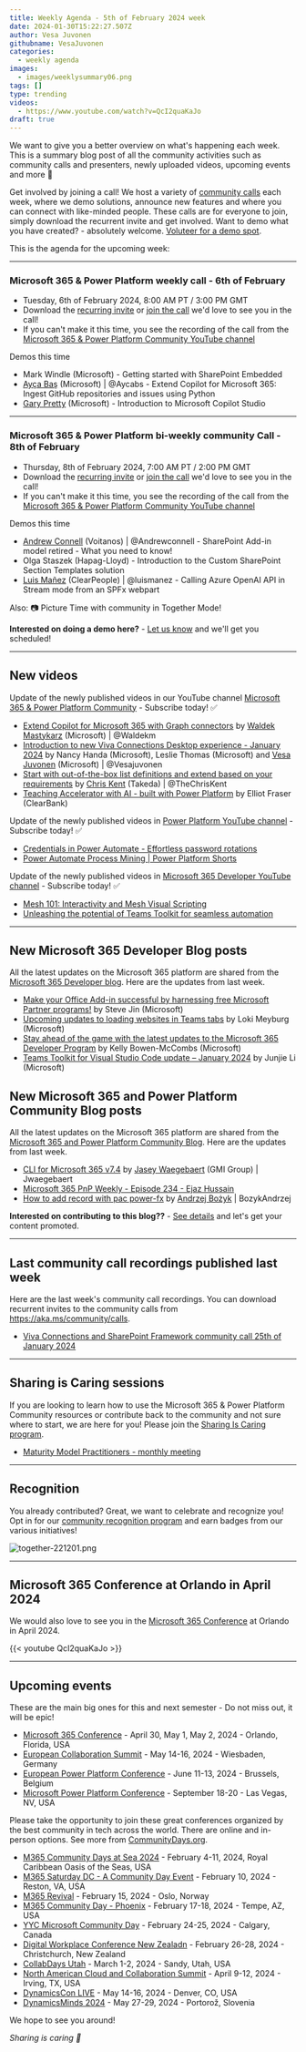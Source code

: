 ```yaml
---
title: Weekly Agenda - 5th of February 2024 week
date: 2024-01-30T15:22:27.507Z
author: Vesa Juvonen
githubname: VesaJuvonen
categories:
  - weekly agenda
images:
  - images/weeklysummary06.png
tags: []
type: trending
videos:
  - https://www.youtube.com/watch?v=QcI2quaKaJo
draft: true
---
```


We want to give you a better overview on what's happening each week. This is a summary blog post of all the community activities such as community calls and presenters, newly uploaded videos, upcoming events and more 🚀 

Get involved by joining a call! We host a variety of [community calls](https://aka.ms/community/calls) each week, where we demo solutions, announce new features and where you can connect with like-minded people. These calls are for everyone to join, simply download the recurrent invite and get involved. Want to demo what you have created? - absolutely welcome. [Voluteer for a demo spot](https://aka.ms/community/request/demo).

This is the agenda for the upcoming week:

---

### Microsoft 365 & Power Platform weekly call - 6th of February

* Tuesday, 6th of February 2024, 8:00 AM PT / 3:00 PM GMT
* Download the [recurring invite](https://aka.ms/m365-dev-call) or [join the call](https://aka.ms/m365-dev-call-join) we'd love to see you in the call!
* If you can't make it this time, you see the recording of the call from the [Microsoft 365 & Power Platform Community YouTube channel](https://www.youtube.com/playlist?list=PLR9nK3mnD-OUQOW86tT5dkCRQAVGY7DlH)

Demos this time

* Mark Windle (Microsoft) - Getting started with SharePoint Embedded
* [Ayça Baş](https://twitter.com/aycabs) (Microsoft) | @Aycabs - Extend Copilot for Microsoft 365: Ingest GitHub repositories and issues using Python
* [Gary Pretty](https://twitter.com/GaryPretty) (Microsoft) - Introduction to Microsoft Copilot Studio


---

### Microsoft 365 & Power Platform bi-weekly community Call - 8th of February

* Thursday, 8th of February 2024, 7:00 AM PT / 2:00 PM GMT
* Download the [recurring invite](https://aka.ms/spdev-sig-call) or [join the call](https://aka.ms/spdev-sig-call-join) we'd love to see you in the call!
* If you can't make it this time, you see the recording of the call from the [Microsoft 365 & Power Platform Community YouTube channel](https://www.youtube.com/watch?v=gAqUr9wa2_0&list=PLR9nK3mnD-OURfm5Ypu-wK52cxBv_gXCA)

Demos this time

* [Andrew Connell](https://twitter.com/andrewconnell) (Voitanos) | @Andrewconnell - SharePoint Add-in model retired - What you need to know!​
* Olga Staszek (Hapag-Lloyd) -  Introduction to the Custom SharePoint Section Templates solution
* [Luis Mañez](https://twitter.com/luismanez) (ClearPeople) | @luismanez - Calling Azure OpenAI API in Stream mode from an SPFx webpart

Also: 📷 Picture Time with community in Together Mode!

**Interested on doing a demo here?** - [Let us know](https://aka.ms/community/request/demo) and we'll get you scheduled!

---

## New videos 

Update of the newly published videos in our YouTube channel [Microsoft 365 & Power Platform Community](https://www.youtube.com/channel/UC_mKdhw-V6CeCM7gTo_Iy7w) - Subscribe today! ✅

* [Extend Copilot for Microsoft 365 with Graph connectors](https://www.youtube.com/watch?v=GSgRSqkntnI) by [Waldek Mastykarz](https://twitter.com/waldekm) (Microsoft) | @Waldekm
* [Introduction to new Viva Connections Desktop experience - January 2024](https://www.youtube.com/watch?v=yIT4E5j_JJA) by Nancy Handa (Microsoft), Leslie Thomas (Microsoft) and [Vesa Juvonen](https://twitter.com/vesajuvonen) (Microsoft) | @Vesajuvonen
* [Start with out-of-the-box list definitions and extend based on your requirements](https://www.youtube.com/watch?v=HoHBJ_iA20c) by [Chris Kent](https://twitter.com/theChrisKent) (Takeda) | @TheChrisKent
* [Teaching Accelerator with AI - built with Power Platform](https://www.youtube.com/watch?v=ofhDwvCLWOQ) by Elliot Fraser (ClearBank)


Update of the newly published videos in [Power Platform YouTube channel](https://www.youtube.com/@mspowerplatform) - Subscribe today! ✅

* [Credentials in Power Automate - Effortless password rotations](https://www.youtube.com/watch?v=Meqw4d_GMP8)
* [Power Automate Process Mining | Power Platform Shorts](https://www.youtube.com/watch?v=bvr27m8Ql_s)



Update of the newly published videos in [Microsoft 365 Developer YouTube channel](https://www.youtube.com/@Microsoft365Developer) - Subscribe today! ✅

* [Mesh 101: Interactivity and Mesh Visual Scripting](https://www.youtube.com/watch?v=T603w_-QztE)
* [Unleashing the potential of Teams Toolkit for seamless automation](https://www.youtube.com/watch?v=twxTDQxae1E)


---

## New Microsoft 365 Developer Blog posts

All the latest updates on the Microsoft 365 platform are shared from the [Microsoft 365 Developer blog](https://devblogs.microsoft.com/microsoft365dev/). Here are the updates from last week.

* [Make your Office Add-in successful by harnessing free Microsoft Partner programs!](https://devblogs.microsoft.com/microsoft365dev/make-your-office-add-in-successful-by-harnessing-free-microsoft-partner-programs/) by  Steve Jin (Microsoft)
* [Upcoming updates to loading websites in Teams tabs](https://devblogs.microsoft.com/microsoft365dev/upcoming-updates-to-loading-websites-in-teams-tabs/) by Loki Meyburg (Microsoft)
* [Stay ahead of the game with the latest updates to the Microsoft 365 Developer Program](https://devblogs.microsoft.com/microsoft365dev/stay-ahead-of-the-game-with-the-latest-updates-to-the-microsoft-365-developer-program/) by Kelly Bowen-McCombs (Microsoft)
* [Teams Toolkit for Visual Studio Code update – January 2024](https://devblogs.microsoft.com/microsoft365dev/teams-toolkit-for-visual-studio-code-update-january-2024/) by Junjie Li (Microsoft) 



## New Microsoft 365 and Power Platform Community Blog posts

All the latest updates on the Microsoft 365 platform are shared from the [Microsoft 365 and Power Platform Community Blog](https://pnp.github.io/blog/). Here are the updates from last week.

* [CLI for Microsoft 365 v7.4](https://pnp.github.io/blog/cli-for-microsoft-365/cli-for-microsoft-365-v7-4/) by [Jasey Waegebaert](https://github.com/Jwaegebaert) (GMI Group) | Jwaegebaert  
* [Microsoft 365 PnP Weekly - Episode 234 - Ejaz Hussain](https://pnp.github.io/blog/microsoft-365-pnp-weekly/episode-234/)
* [How to add record with pac power-fx](https://pnp.github.io/blog/post/how-to-add-record-with-pac-power-fx/) by [Andrzej Bożyk](https://twitter.com/BozykAndrzej) | BozykAndrzej

**Interested on contributing to this blog??** - [See details](https://pnp.github.io/blog/post/contribute-blog/) and let's get your content promoted.

---

## Last community call recordings published last week

Here are the last week's community call recordings. You can download recurrent invites to the community calls from https://aka.ms/community/calls.

* [Viva Connections and SharePoint Framework community call 25th of January 2024](https://www.youtube.com/watch?v=onn4-J6XprM)


---

## Sharing is Caring sessions

If you are looking to learn how to use the Microsoft 365 & Power Platform Community resources or contribute back to the community and not sure where to start, we are here for you! Please join the [Sharing Is Caring program](https://pnp.github.io/sharing-is-caring/).

* [Maturity Model Practitioners - monthly meeting](https://aka.ms/mm4m365/invite)

---

## Recognition

You already contributed? Great, we want to celebrate and recognize you! Opt in for our [community recognition program](https://pnp.github.io/recognitionprogram/) and earn badges from our various initiatives! 

![together-221201.png](images/community-recognization-program.png)

---

## Microsoft 365 Conference at Orlando in April 2024

We would also love to see you in the [Microsoft 365 Conference](https://m365conf.com/) at Orlando in April 2024.

{{< youtube QcI2quaKaJo >}}

---

## Upcoming events

These are the main big ones for this and next semester - Do not miss out, it will be epic!

* [Microsoft 365 Conference](https://m365conf.com/#!/) - April 30, May 1, May 2, 2024 - Orlando, Florida, USA
* [European Collaboration Summit](https://www.cloudsummit.eu/) - May 14-16, 2024 - Wiesbaden, Germany
* [European Power Platform Conference](https://www.sharepointeurope.com/european-power-platform-conference/) - June 11-13, 2024 - Brussels, Belgium
* [Microsoft Power Platform Conference](https://powerplatformconf.com/#!/) - September 18-20 - Las Vegas, NV, USA

Please take the opportunity to join these great conferences organized by the best community in tech across the world. There are online and in-person options. See more from [CommunityDays.org](https://www.communitydays.org/).

* [M365 Community Days at Sea 2024](https://www.communitydays.org/event/2024-02-04/m365-community-days-at-sea-2024) - February 4-11, 2024, Royal Caribbean Oasis of the Seas, USA
* [M365 Saturday DC - A Community Day Event](https://www.communitydays.org/event/2024-02-10/m365-saturday-dc-a-community-day-event) - February 10, 2024 - Reston, VA, USA
* [M365 Revival](https://www.communitydays.org/event/2024-02-15/m365-revival) - February 15, 2024 - Oslo, Norway
* [M365 Community Day - Phoenix](https://www.communitydays.org/event/2024-01-13/m365-community-day-phoenix) - February 17-18, 2024 - Tempe, AZ, USA
* [YYC Microsoft Community Day](https://www.communitydays.org/event/2024-02-24/yyc-microsoft-community-day) - February 24-25, 2024 - Calgary, Canada
* [Digital Workplace Conference New Zealadn](https://www.communitydays.org/event/2024-02-27/digital-workplace-conference-new-zealand) - February 26-28, 2024 - Christchurch, New Zealand
* [CollabDays Utah](https://www.communitydays.org/event/2024-03-01/collabdays-utah) - March 1-2, 2024 - Sandy, Utah, USA
* [North American Cloud and Collaboration Summit](https://www.communitydays.org/event/2024-04-09/north-american-cloud-and-collaboration-summit) - April 9-12, 2024 - Irving, TX, USA
* [DynamicsCon LIVE](https://www.communitydays.org/event/2024-05-13/dynamicscon-live) - May 14-16, 2024 - Denver, CO, USA
* [DynamicsMinds 2024](https://www.communitydays.org/event/2024-05-27/dynamicsminds-2024) - May 27-29, 2024 - Portorož, Slovenia

We hope to see you around!

_Sharing is caring 🧡_
